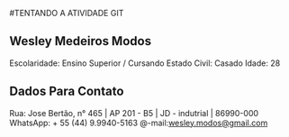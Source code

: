 #TENTANDO A ATIVIDADE GIT

Wesley Medeiros Modos
--------------------------------------------------------------------------------------------------------
Escolaridade: Ensino Superior / Cursando
Estado Civil: Casado
Idade: 28

Dados Para Contato
--------------------------------------------------------------------------------------------------------
Rua: Jose Bertão, n° 465 | AP 201 - B5 | JD - indutrial | 86990-000
WhatsApp: + 55 (44) 9.9940-5163
@-mail:wesley.modos@gmail.com 